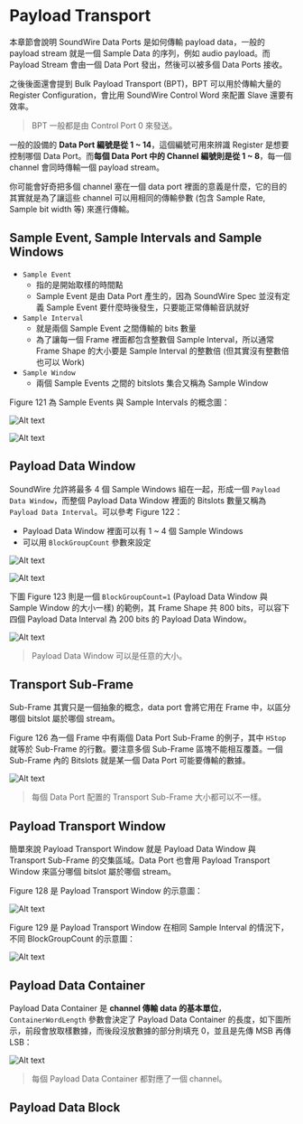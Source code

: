 Payload Transport
=======

本章節會說明 SoundWire Data Ports 是如何傳輸 payload data，一般的 payload stream 就是一個 Sample Data 的序列，例如 audio payload。而 Payload Stream 會由一個 Data Port 發出，然後可以被多個 Data Ports 接收。

之後後面還會提到 Bulk Payload Transport (BPT)，BPT 可以用於傳輸大量的 Register Configuration，會比用 SoundWire Control Word 來配置 Slave 還要有效率。

> BPT 一般都是由 Control Port 0 來發送。

一般的設備的 **Data Port 編號是從 1 ~ 14**，這個編號可用來辨識 Register 是想要控制哪個 Data Port。而**每個 Data Port 中的 Channel 編號則是從 1 ~ 8**，每一個 channel 會同時傳輸一個 payload stream。

你可能會好奇把多個 channel 塞在一個 data port 裡面的意義是什麼，它的目的其實就是為了讓這些 channel 可以用相同的傳輸參數 (包含 Sample Rate, Sample bit width 等) 來進行傳輸。

Sample Event, Sample Intervals and Sample Windows
-------

- `Sample Event`
    - 指的是開始取樣的時間點
    - Sample Event 是由 Data Port 產生的，因為 SoundWire Spec 並沒有定義 Sample Event 要什麼時後發生，只要能正常傳輸音訊就好
- `Sample Interval`
    - 就是兩個 Sample Event 之間傳輸的 bits 數量
    - 為了讓每一個 Frame 裡面都包含整數個 Sample Interval，所以通常 Frame Shape 的大小要是 Sample Interval 的整數倍 (但其實沒有整數倍也可以 Work)
- `Sample Window`
    - 兩個 Sample Events 之間的 bitslots 集合又稱為 Sample Window

Figure 121 為 Sample Events 與 Sample Intervals 的概念圖：

![Alt text](image/figure121-1.png)

![Alt text](image/figure121-2.png)

Payload Data Window
-------

SoundWire 允許將最多 4 個 Sample Windows 組在一起，形成一個 `Payload Data Window`，而整個 Payload Data Window 裡面的 Bitslots 數量又稱為 `Payload Data Interval`。可以參考 Figure 122：

- Payload Data Window 裡面可以有 1 ~ 4 個 Sample Windows
- 可以用 `BlockGroupCount` 參數來設定

![Alt text](image/figure122-1.png)

![Alt text](image/figure122-2.png)

下圖 Figure 123 則是一個 `BlockGroupCount=1` (Payload Data Window 與 Sample Window 的大小一樣) 的範例，其 Frame Shape 共 800 bits，可以容下四個 Payload Data Interval 為 200 bits 的 Payload Data Window。

![Alt text](image/figure123.png)

> Payload Data Window 可以是任意的大小。

Transport Sub-Frame
-------

Sub-Frame 其實只是一個抽象的概念，data port 會將它用在 Frame 中，以區分哪個 bitslot 屬於哪個 stream。

Figure 126 為一個 Frame 中有兩個 Data Port Sub-Frame 的例子，其中 `HStop` 就等於 Sub-Frame 的行數。要注意多個 Sub-Frame 區塊不能相互覆蓋。一個 Sub-Frame 內的 Bitslots 就是某一個 Data Port 可能要傳輸的數據。

![Alt text](image/figure126.png)

> 每個 Data Port 配置的 Transport Sub-Frame 大小都可以不一樣。

Payload Transport Window
-------

簡單來說 Payload Transport Window 就是 Payload Data Window 與 Transport Sub-Frame 的交集區域。Data Port 也會用 Payload Transport Window 來區分哪個 bitslot 屬於哪個 stream。

Figure 128 是 Payload Transport Window 的示意圖：

![Alt text](image/figure128.png)

Figure 129 是 Payload Transport Window 在相同 Sample Interval 的情況下，不同 BlockGroupCount 的示意圖：

![Alt text](image/figure129.png)

Payload Data Container
-------

Payload Data Container 是 **channel 傳輸 data 的基本單位**，`ContainerWordLength` 參數會決定了 Payload Data Container 的長度，如下圖所示，前段會放取樣數據，而後段沒放數據的部分則填充 0，並且是先傳 MSB 再傳 LSB：

![Alt text](image/payload_data_container.png)

> 每個 Payload Data Container 都對應了一個 channel。

Payload Data Block
-------

